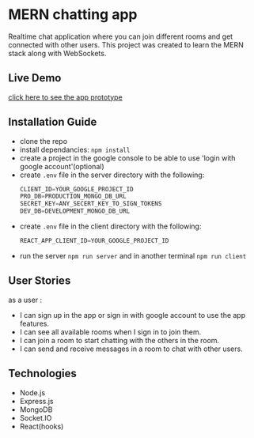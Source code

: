 # MERN chatting app                         
Realtime chat application where you can join different rooms and get connected with other users. This project was created to learn the MERN stack along with WebSockets.                           

## Live Demo                

[click here to see the app prototype](https://chatty-room.herokuapp.com/)                   

## Installation Guide
                
- clone the repo
- install dependancies: `npm install`             
- create a project in the google console to be able to use 'login with google account'(optional)
- create `.env` file in the server directory with the following:                 
     ```js
     CLIENT_ID=YOUR_GOOGLE_PROJECT_ID                      
     PRO_DB=PRODUCTION_MONGO_DB_URL            
     SECRET_KEY=ANY_SECERT_KEY_TO_SIGN_TOKENS
     DEV_DB=DEVELOPMENT_MONGO_DB_URL
     ```                       
- create `.env` file in the client directory with the following:     
     ```js
     REACT_APP_CLIENT_ID=YOUR_GOOGLE_PROJECT_ID           
     ```
- run the server `npm run server` and in another terminal `npm run client`

## User Stories           
as a user :            
  - I can sign up in the app or sign in with google account to use the app features.
  - I can see all available rooms when I sign in to join them.       
  - I can join a room to start chatting with the others in the room.
  - I can send and receive messages in a room to chat with other users.          

## Technologies             
- Node.js           
- Express.js
- MongoDB               
- Socket.IO             
- React(hooks)
